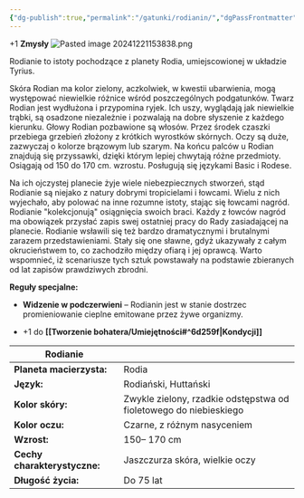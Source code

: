 ```yaml
---
{"dg-publish":true,"permalink":"/gatunki/rodianin/","dgPassFrontmatter":true}
---
```


+1 **Zmysły**
![Pasted image 20241221153838.png](/img/user/Obrazy/Pasted%20image%2020241221153838.png)

Rodianie to istoty pochodzące z planety Rodia, umiejscowionej w układzie Tyrius.

Skóra Rodian ma kolor zielony, aczkolwiek, w kwestii ubarwienia, mogą występować niewielkie różnice wśród poszczególnych podgatunków. Twarz Rodian jest wydłużona i przypomina ryjek. Ich uszy, wyglądają jak niewielkie trąbki, są osadzone niezależnie i pozwalają na dobre słyszenie z każdego kierunku. Głowy Rodian pozbawione są włosów. Przez środek czaszki przebiega grzebień złożony z krótkich wyrostków skórnych. Oczy są duże, zazwyczaj o kolorze brązowym lub szarym. Na końcu palców u Rodian znajdują się przyssawki, dzięki którym lepiej chwytają różne przedmioty. Osiągają od 150 do 170 cm. wzrostu. Posługują się językami Basic i Rodese.

Na ich ojczystej planecie żyje wiele niebezpiecznych stworzeń, stąd Rodianie są niejako z natury dobrymi tropicielami i łowcami. Wielu z nich wyjechało, aby polować na inne rozumne istoty, stając się łowcami nagród. Rodianie "kolekcjonują" osiągnięcia swoich braci. Każdy z łowców nagród ma obowiązek przysłać zapis swej ostatniej pracy do Rady zasiadającej na planecie. Rodianie wsławili się też bardzo dramatycznymi i brutalnymi zarazem przedstawieniami. Stały się one sławne, gdyż ukazywały z całym okrucieństwem to, co zachodziło między ofiarą i jej oprawcą. Warto wspomnieć, iż scenariusze tych sztuk powstawały na podstawie zbieranych od lat zapisów prawdziwych zbrodni.

**Reguły specjalne:**

- **Widzenie w podczerwieni** – Rodianin jest w stanie dostrzec promieniowanie cieplne emitowane przez żywe organizmy.

- +1 do **[[Tworzenie bohatera/Umiejętności#^6d259f\|Kondycji]]**

| **Rodianie**                 |                                                                   |
| ---------------------------- | ----------------------------------------------------------------- |
| **Planeta macierzysta:**     | Rodia                                                             |
| **Język:**                   | Rodiański, Huttański                                              |
| **Kolor skóry:**             | Zwykle zielony, rzadkie odstępstwa od fioletowego do niebieskiego |
| **Kolor oczu:**              | Czarne, z różnym nasyceniem                                       |
| **Wzrost:**                  | 150– 170 cm                                                       |
| **Cechy charakterystyczne:** | Jaszczurza skóra, wielkie oczy                                    |
| **Długość życia:**           | Do 75 lat                                                         |